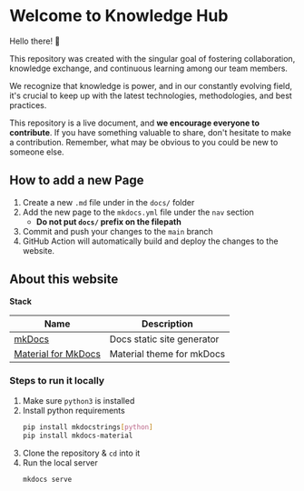# Welcome to Knowledge Hub

Hello there! 👋

This repository was created with the singular goal of fostering collaboration, knowledge exchange, and continuous learning among our team members.


We recognize that knowledge is power, and in our constantly evolving field, it's crucial to keep up with the latest technologies, methodologies, and best practices.


This repository is a live document, and **we encourage everyone to contribute**. If you have something valuable to share, don't hesitate to make a contribution. Remember, what may be obvious to you could be new to someone else.

## How to add a new Page

1. Create a new `.md` file under in the `docs/` folder
2. Add the new page to the `mkdocs.yml` file under the `nav` section
    - **Do not put `docs/` prefix on the filepath**
3. Commit and push your changes to the `main` branch
4. GitHub Action will automatically build and deploy the changes to the website.


## About this website

**Stack**

| Name | Description |
| --- | --- |
| [mkDocs](https://www.mkdocs.org/) | Docs static site generator  |
| [Material for MkDocs](https://squidfunk.github.io/mkdocs-material/) | Material theme for mkDocs |

### Steps to run it locally
1. Make sure `python3` is installed
1. Install python requirements
    ```bash
    pip install mkdocstrings[python]
    pip install mkdocs-material 
    ```
2. Clone the repository & `cd` into it
3. Run the local server
    ```bash
    mkdocs serve
    ```
